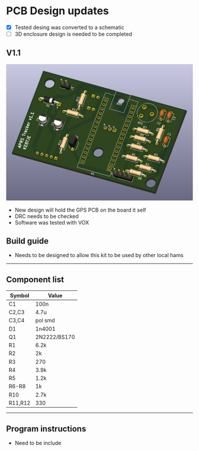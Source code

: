 # PCB Design updates 

- [x] Tested desing was converted to a schematic
- [ ] 3D enclosure design is needed to be completed

## V1.1 

![400](res/Pasted%20image%2020250128110349.png)

- New design will hold the GPS PCB on the board it self
- DRC needs to be checked
- Software was tested with VOX

## Build guide 

- Needs to be designed to allow this kit to be used by other local hams
---
## Component list

| **Symbol** | **Value**    |
| ---------- | ------------ |
| C1         | 100n         |
| C2,C3      | 4.7u         |
| C3,C4      | pol smd      |
| D1         | 1n4001       |
| Q1         | 2N2222/BS170 |
| R1         | 6.2k         |
| R2         | 2k           |
| R3         | 270          |
| R4         | 3.9k         |
| R5         | 1.2k         |
| R6-R8      | 1k           |
| R10        | 2.7k         |
| R11,R12    | 330          |

---
## Program instructions

- Need to be include